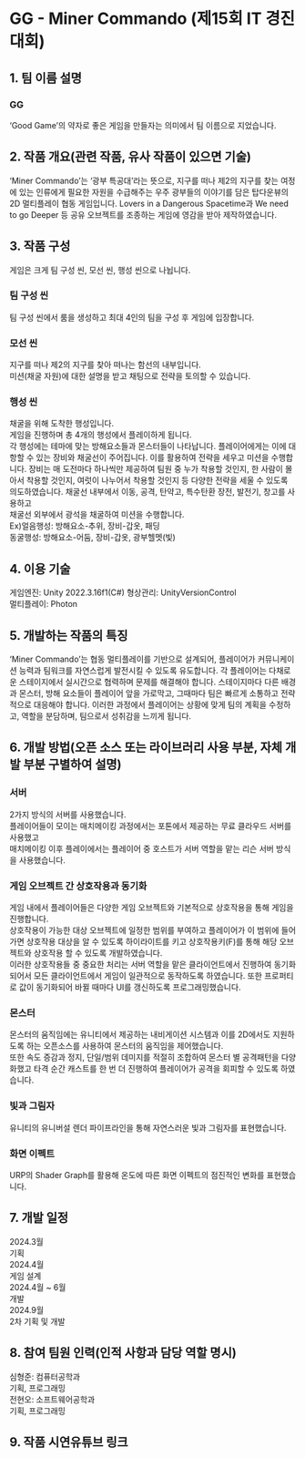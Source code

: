 # GG - Miner Commando (제15회 IT 경진대회)
## 1. 팀 이름 설명
### GG
‘Good Game’의 약자로 좋은 게임을 만들자는 의미에서 팀 이름으로 지었습니다.

## 2. 작품 개요(관련 작품, 유사 작품이 있으면 기술)
‘Miner Commando’는 ‘광부 특공대’라는 뜻으로, 지구를 떠나 제2의 지구를 찾는 여정에 있는 인류에게 필요한 자원을 수급해주는 우주 광부들의 이야기를 담은 탑다운뷰의 2D 멀티플레이 협동 게임입니다. Lovers in a Dangerous Spacetime과 We need to go Deeper 등 공유 오브젝트를 조종하는 게임에 영감을 받아 제작하였습니다.

## 3. 작품 구성
게임은 크게 팀 구성 씬, 모선 씬, 행성 씬으로 나뉩니다.
### 팀 구성 씬
팀 구성 씬에서 룸을 생성하고 최대 4인의 팀을 구성 후 게임에 입장합니다.
### 모선 씬
지구를 떠나 제2의 지구를 찾아 떠나는 함선의 내부입니다.  
미션(채굴 자원)에 대한 설명을 받고 채팅으로 전략을 토의할 수 있습니다.
### 행성 씬
채굴을 위해 도착한 행성입니다.  
게임을 진행하며 총 4개의 행성에서 플레이하게 됩니다.  
각 행성에는 테마에 맞는 방해요소들과 몬스터들이 나타납니다. 플레이어에게는 이에 대항할 수 있는 장비와 채굴선이 주어집니다. 이를 활용하여 전략을 세우고 미션을 수행합니다. 
장비는 매 도전마다 하나씩만 제공하여 팀원 중 누가 착용할 것인지, 한 사람이 몰아서 착용할 것인지, 여럿이 나누어서 착용할 것인지 등 다양한 전략을 세울 수 있도록 의도하였습니다.
채굴선 내부에서 이동, 공격, 탄약고, 특수탄환 장전, 발전기, 창고를 사용하고  
채굴선 외부에서 광석을 채굴하여 미션을 수행합니다.  
Ex)얼음행성: 방해요소-추위, 장비-갑옷, 패딩  
   동굴행성: 방해요소-어둠, 장비-갑옷, 광부헬멧(빛)

## 4. 이용 기술
게임엔진: Unity 2022.3.16f1(C#)
형상관리: UnityVersionControl  
멀티플레이: Photon

## 5. 개발하는 작품의 특징
‘Miner Commando’는 협동 멀티플레이를 기반으로 설계되어, 플레이어가 커뮤니케이션 능력과 팀워크를 자연스럽게 발전시킬 수 있도록 유도합니다. 각 플레이어는 다채로운 스테이지에서 실시간으로 협력하며 문제를 해결해야 합니다. 스테이지마다 다른 배경과 몬스터, 방해 요소들이 플레이어 앞을 가로막고, 그때마다 팀은 빠르게 소통하고 전략적으로 대응해야 합니다. 이러한 과정에서 플레이어는 상황에 맞게 팀의 계획을 수정하고, 역할을 분담하며, 팀으로서 성취감을 느끼게 됩니다.

## 6. 개발 방법(오픈 소스 또는 라이브러리 사용 부분, 자체 개발 부분 구별하여 설명)
### 서버
2가지 방식의 서버를 사용했습니다.  
플레이어들이 모이는 매치메이킹 과정에서는 포톤에서 제공하는 무료 클라우드 서버를 사용했고  
매치메이킹 이후 플레이에서는 플레이어 중 호스트가 서버 역할을 맡는 리슨 서버 방식을 사용했습니다.
### 게임 오브젝트 간 상호작용과 동기화
게임 내에서 플레이어들은 다양한 게임 오브젝트와 기본적으로 상호작용을 통해 게임을 진행합니다.  
상호작용이 가능한 대상 오브젝트에 일정한 범위를 부여하고 플레이어가 이 범위에 들어가면 상호작용 대상을 알 수 있도록 하이라이트를 키고 상호작용키(F)를 통해 해당 오브젝트와 상호작용 할 수 있도록 개발하였습니다.  
이러한 상호작용들 중 중요한 처리는 서버 역할을 맡은 클라이언트에서 진행하여 동기화 되어서 모든 클라이언트에서 게임이 일관적으로 동작하도록 하였습니다. 또한 프로퍼티로 값이 동기화되어 바뀔 때마다 UI를 갱신하도록 프로그래밍했습니다.
### 몬스터
몬스터의 움직임에는 유니티에서 제공하는 내비게이션 시스템과 이를 2D에서도 지원하도록 하는 오픈소스를 사용하여 몬스터의 움직임을 제어했습니다.  
또한 속도 증감과 정지, 단일/범위 데미지를 적절히 조합하여 몬스터 별 공격패턴을 다양화했고 타격 순간 캐스트를 한 번 더 진행하여 플레이어가 공격을 회피할 수 있도록 하였습니다. 
### 빛과 그림자
유니티의 유니버설 렌더 파이프라인을 통해 자연스러운 빛과 그림자를 표현했습니다.
### 화면 이펙트
URP의 Shader Graph를 활용해 온도에 따른 화면 이펙트의 점진적인 변화를 표현했습니다.

## 7. 개발 일정
2024.3월  
기획  
2024.4월  
게임 설계  
2024.4월 ~ 6월  
개발  
2024.9월  
2차 기획 및 개발

## 8. 참여 팀원 인력(인적 사항과 담당 역할 명시)
심형준: 컴퓨터공학과   
기획, 프로그래밍  
전현오: 소프트웨어공학과  
기획, 프로그래밍

## 9. 작품 시연유튜브 링크
